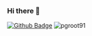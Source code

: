 ### Hi there 👋

[![Github Badge](https://img.shields.io/badge/-pgroot91-grey?style=flat&logo=github&logoColor=white&link=https://github.com/pgroot91/)](https://www.github.com/pgroot91/) <img src="https://komarev.com/ghpvc/?username=pgroot91" alt="pgroot91" />

<!--
**pgroot91/pgroot91** is a ✨ _special_ ✨ repository because its `README.md` (this file) appears on your GitHub profile.

Here are some ideas to get you started:

- 🔭 I’m currently working on ...
- 🌱 I’m currently learning ...
- 👯 I’m looking to collaborate on ...
- 🤔 I’m looking for help with ...
- 💬 Ask me about ...
- 📫 How to reach me: ...
- 😄 Pronouns: ...
- ⚡ Fun fact: ...
-->
